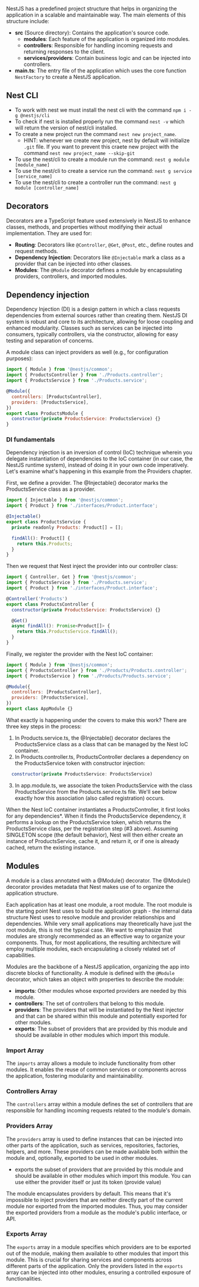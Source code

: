 NestJS has a predefined project structure that helps in organizing the application in a scalable and maintainable way. The main elements of this structure include:

- **src** (Source directory): Contains the application's source code.
  - **modules**: Each feature of the application is organized into modules.
  - **controllers**: Responsible for handling incoming requests and returning responses to the client.
  - **services/providers**: Contain business logic and can be injected into controllers.
- **main.ts**: The entry file of the application which uses the core function `NestFactory` to create a NestJS application.

## Nest CLI

- To work with nest we must install the nest cli with the command `npm i -g @nestjs/cli`
- To check if nest is installed properly run the command `nest -v` which will return the version of nest/cli installed.
- To create a new project run the command `nest new project_name`.
  - HINT: whenever we create new project, nest by default will initialize `.git` file. If you want to prevent this craete new project with the command `nest new project_name --skip-git`
- To use the nest/cli to create a module run the command: `nest g module [module_name]`
- To use the nest/cli to create a service run the command: `nest g service [service_name]`
- To use the nest/cli to create a controller run the command: `nest g module [controller_name]`

## Decorators

Decorators are a TypeScript feature used extensively in NestJS to enhance classes, methods, and properties without modifying their actual implementation. They are used for:

- **Routing**: Decorators like `@Controller`, `@Get`, `@Post`, etc., define routes and request methods.
- **Dependency Injection**: Decorators like `@Injectable` mark a class as a provider that can be injected into other classes.
- **Modules**: The `@Module` decorator defines a module by encapsulating providers, controllers, and imported modules.

## Dependency injection

Dependency Injection (DI) is a design pattern in which a class requests dependencies from external sources rather than creating them. NestJS DI system is robust and core to its architecture, allowing for loose coupling and enhanced modularity. Classes such as services can be injected into consumers, typically controllers, via the constructor, allowing for easy testing and separation of concerns.

A module class can inject providers as well (e.g., for configuration purposes):

```javascript
import { Module } from '@nestjs/common';
import { ProductsController } from './Products.controller';
import { ProductsService } from './Products.service';

@Module({
  controllers: [ProductsController],
  providers: [ProductsService],
})
export class ProductsModule {
  constructor(private ProductsService: ProductsService) {}
}
```

### DI fundamentals

Dependency injection is an inversion of control (IoC) technique wherein you delegate instantiation of dependencies to the IoC container (in our case, the NestJS runtime system), instead of doing it in your own code imperatively. Let's examine what's happening in this example from the Providers chapter.

First, we define a provider. The @Injectable() decorator marks the ProductsService class as a provider.

```javascript
import { Injectable } from '@nestjs/common';
import { Product } from './interfaces/Product.interface';

@Injectable()
export class ProductsService {
  private readonly Products: Product[] = [];

  findAll(): Product[] {
    return this.Products;
  }
}
```

Then we request that Nest inject the provider into our controller class:

```javascript
import { Controller, Get } from '@nestjs/common';
import { ProductsService } from './Products.service';
import { Product } from './interfaces/Product.interface';

@Controller('Products')
export class ProductsController {
  constructor(private ProductsService: ProductsService) {}

  @Get()
  async findAll(): Promise<Product[]> {
    return this.ProductsService.findAll();
  }
}
```

Finally, we register the provider with the Nest IoC container:

```javascript
import { Module } from '@nestjs/common';
import { ProductsController } from './Products/Products.controller';
import { ProductsService } from './Products/Products.service';

@Module({
  controllers: [ProductsController],
  providers: [ProductsService],
})
export class AppModule {}
```

What exactly is happening under the covers to make this work? There are three key steps in the process:

1. In Products.service.ts, the @Injectable() decorator declares the ProductsService class as a class that can be managed by the Nest IoC container.
2. In Products.controller.ts, ProductsController declares a dependency on the ProductsService token with constructor injection:

```javascript
  constructor(private ProductsService: ProductsService)
```

3. In app.module.ts, we associate the token ProductsService with the class ProductsService from the Products.service.ts file. We'll see below exactly how this association (also called registration) occurs.

When the Nest IoC container instantiates a ProductsController, it first looks for any dependencies\*. When it finds the ProductsService dependency, it performs a lookup on the ProductsService token, which returns the ProductsService class, per the registration step (#3 above). Assuming SINGLETON scope (the default behavior), Nest will then either create an instance of ProductsService, cache it, and return it, or if one is already cached, return the existing instance.

## Modules

A module is a class annotated with a @Module() decorator. The @Module() decorator provides metadata that Nest makes use of to organize the application structure.

Each application has at least one module, a root module. The root module is the starting point Nest uses to build the application graph - the internal data structure Nest uses to resolve module and provider relationships and dependencies. While very small applications may theoretically have just the root module, this is not the typical case. We want to emphasize that modules are strongly recommended as an effective way to organize your components. Thus, for most applications, the resulting architecture will employ multiple modules, each encapsulating a closely related set of capabilities.

Modules are the backbone of a NestJS application, organizing the app into discrete blocks of functionality. A module is defined with the `@Module` decorator, which takes an object with properties to describe the module:

- **imports**: Other modules whose exported providers are needed by this module.
- **controllers**: The set of controllers that belong to this module.
- **providers**: The providers that will be instantiated by the Nest injector and that can be shared within this module and potentially exported for other modules.
- **exports**: The subset of providers that are provided by this module and should be available in other modules which import this module.

### Import Array

The `imports` array allows a module to include functionality from other modules. It enables the reuse of common services or components across the application, fostering modularity and maintainability.

### Controllers Array

The `controllers` array within a module defines the set of controllers that are responsible for handling incoming requests related to the module's domain.

### Providers Array

The `providers` array is used to define instances that can be injected into other parts of the application, such as services, repositories, factories, helpers, and more. These providers can be made available both within the module and, optionally, exported to be used in other modules.

- exports the subset of providers that are provided by this module and should be available in other modules which import this module. You can use either the provider itself or just its token (provide value)

The module encapsulates providers by default. This means that it's impossible to inject providers that are neither directly part of the current module nor exported from the imported modules. Thus, you may consider the exported providers from a module as the module's public interface, or API.

### Exports Array

The `exports` array in a module specifies which providers are to be exported out of the module, making them available to other modules that import this module. This is crucial for sharing services and components across different parts of the application. Only the providers listed in the `exports` array can be injected into other modules, ensuring a controlled exposure of functionalities.